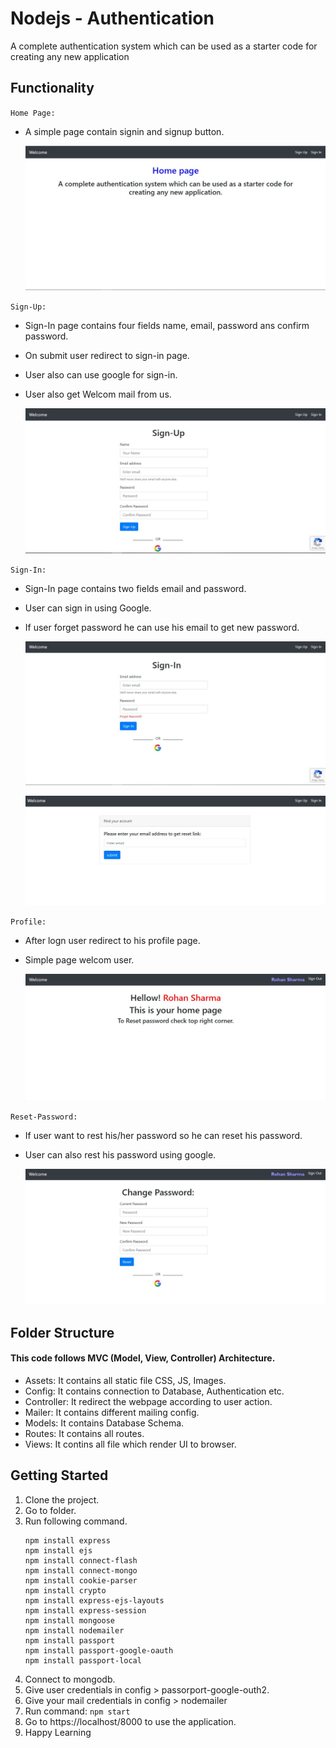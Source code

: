 # Nodejs - Authentication
A complete authentication system which can be used as a starter code for creating any new application

## Functionality

` Home Page: `
    
* A simple page contain signin and signup button.

    ![Homepage](/assets/images/home.JPG)

` Sign-Up: `
    
* Sign-In page contains four fields name, email, password ans confirm password.
* On submit user redirect to sign-in page.
* User also can use google for sign-in.
* User also get Welcom mail from us.

    ![Homepage](/assets/images/signup.JPG)

` Sign-In: `
    
* Sign-In page contains two fields email and password.
* User can sign in using Google.
* If user forget password he can use his email to get new password. 

    ![Sign-In](/assets/images/signin.JPG)

    ![forgot pass](/assets/images/forgetpass.JPG)

` Profile: `
    
* After logn user redirect to his profile page.
* Simple page welcom user.

    ![Homepage](/assets/images/profile.JPG)

` Reset-Password: `
    
* If user want to rest his/her password so he can reset his password.
* User can also rest his password using google.

    ![Homepage](/assets/images/changepass.JPG)


## Folder Structure
 #### This code follows MVC (Model, View, Controller) Architecture.
- Assets: It contains all static file CSS, JS, Images.
- Config: It contains connection to Database, Authentication etc.
- Controller: It redirect the webpage according to user action.
- Mailer: It contains different mailing config.
- Models: It contains Database Schema.
- Routes: It contains all routes.
- Views: It contins all file which render UI to browser.

## Getting Started
1. Clone the project.
2. Go to folder.
3. Run following command.
    ``` 
    npm install express
    npm install ejs
    npm install connect-flash 
    npm install connect-mongo
    npm install cookie-parser 
    npm install crypto 
    npm install express-ejs-layouts
    npm install express-session
    npm install mongoose 
    npm install nodemailer
    npm install passport
    npm install passport-google-oauth 
    npm install passport-local

    ```
4. Connect to mongodb.
5. Give user credentials in config > passorport-google-outh2.
6. Give your mail credentials in config > nodemailer
7. Run command: `npm start`
8. Go to https://localhost/8000 to use the application.
9. Happy Learning 



